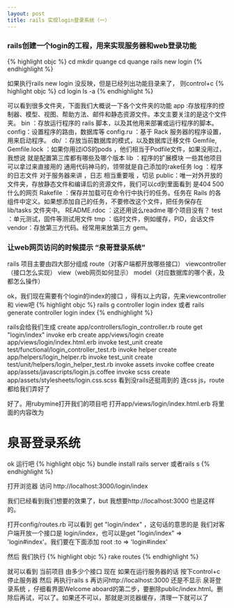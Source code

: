 ```yaml
---
layout: post
title: rails 实现login登录系统（一）
---
```


### rails创建一个login的工程，用来实现服务器和web登录功能
{% highlight objc %}
cd
mkdir quange
cd quange
rails new login
{% endhighlight %}


如果执行rails new login 没反映，但是已经列出功能目录来了， 则control+c
{% highlight objc %}
cd login 
ls -a
{% endhighlight %}


可以看到很多文件夹，下面我们大概说一下各个文件夹的功能
app :存放程序的控制器、模型、视图、帮助方法、邮件和静态资源文件。本文主要关注的是这个文件夹。
bin ：存放运行程序的 rails 脚本，以及其他用来部署或运行程序的脚本。
config：设置程序的路由，数据库等
config.ru ：基于 Rack 服务器的程序设置，用来启动程序。
db/ ：存放当前数据库的模式，以及数据库迁移文件
Gemfile, Gemfile.lock  ：如果你用过iOS的pods ，他们相当于Podfile文件，如果没用过，我想说 就是配置第三库都有哪些及哪个版本
lib ：程序的扩展模块 一些其他项目可以拿过来直接用的 通用代码神马的，领带就是自己添加的rake任务
log ：程序的日志文件 对于服务器来讲 ，日志 相当重要哦 ，切忌
public：唯一对外开放的文件夹，存放静态文件和编译后的资源文件，我们可以cd到里面看到 是404 500 什么的网页
Rakefile ：保存并加载可在命令行中执行的任务。任务在 Rails 的各组件中定义。如果想添加自己的任务，不要修改这个文件，把任务保存在 lib/tasks 文件夹中。
README.rdoc ：这还用说么readme 哪个项目没有？
test ：单元测试，固件等测试用文件
tmp ：临时文件，例如缓存，PID，会话文件
vendor：存放第三方代码。经常用来放第三方 gem。

### 让web网页访问的时候提示 “泉哥登录系统”

rails 项目主要由四大部分组成 route（对客户端都开放哪些接口） viewcontroller（接口怎么实现） view（web网页如何显示） model（对应数据库的哪个表，及都怎么操作）

ok，我们现在需要有个login的index的接口 ，得有以上内容，先来viewcontroller 和 view吧 
{% highlight objc %}
rails g controller login index
或者
rails generate controller login index
{% endhighlight %}


rails会给我们生成
 create  app/controllers/login_controller.rb
       route  get "login/index"
      invoke  erb
      create    app/views/login
      create    app/views/login/index.html.erb
      invoke  test_unit
      create    test/functional/login_controller_test.rb
      invoke  helper
      create    app/helpers/login_helper.rb
      invoke    test_unit
      create      test/unit/helpers/login_helper_test.rb
      invoke  assets
      invoke    coffee
      create      app/assets/javascripts/login.js.coffee
      invoke    scss
      create      app/assets/stylesheets/login.css.scss
看到没rails还挺周到的 连css js，route都给我们弄好了 

好了。用rubymine打开我们的项目吧 
打开app/views/login/index.html.erb 将里面的内容改为 <h1>泉哥登录系统</h1>


ok 运行吧 
{% highlight objc %}
bundle install 
rails server 或者rails s
{% endhighlight %}


打开浏览器 访问 http://localhost:3000/login/index

我们已经看到我们想要的效果了，but 我想要http://localhost:3000 也是这样的。

打开config/routes.rb 可以看到 get "login/index" ，这句话的意思的是 我们对客户端开放一个接口是 login/index，也可以是get "login/index" => 'login#index'。我们要在下面添加 root :to => 'login#index'

然后 我们执行 
{% highlight objc %}
rake routes 
{% endhighlight %}

就可以看到 当前项目 由多少个接口
现在 如果在运行服务器的话 按下control+c 停止服务器 然后 再执行rails s
再访问http://localhost:3000 还是不显示 泉哥登录系统 ，仔细看界面Welcome aboard的第二步，要删除public/index.html。删除后再试，可以了。如果还不可以，那就是浏览器缓存，清理一下就可以了




